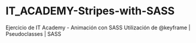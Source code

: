 # IT_ACADEMY-Stripes-with-SASS
Ejercicio de IT Academy - Animación con SASS
Utilización de @keyframe | Pseudoclasses | SASS
